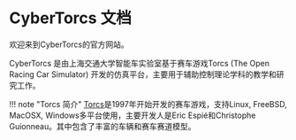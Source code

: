 # CyberTorcs 文档

欢迎来到CyberTorcs的官方网站。

CyberTorcs 是由上海交通大学智能车实验室基于赛车游戏Torcs (The Open Racing Car Simulator) 开发的仿真平台，主要用于辅助控制理论学科的教学和研究工作。

!!! note "Torcs 简介"
    [Torcs](https://torcs.sourceforge.net/)是1997年开始开发的赛车游戏，支持Linux, FreeBSD, MacOSX, Windows多平台使用，主要开发人是Eric Espié和Christophe Guionneau。其中包含了丰富的车辆和赛车赛道模型。
